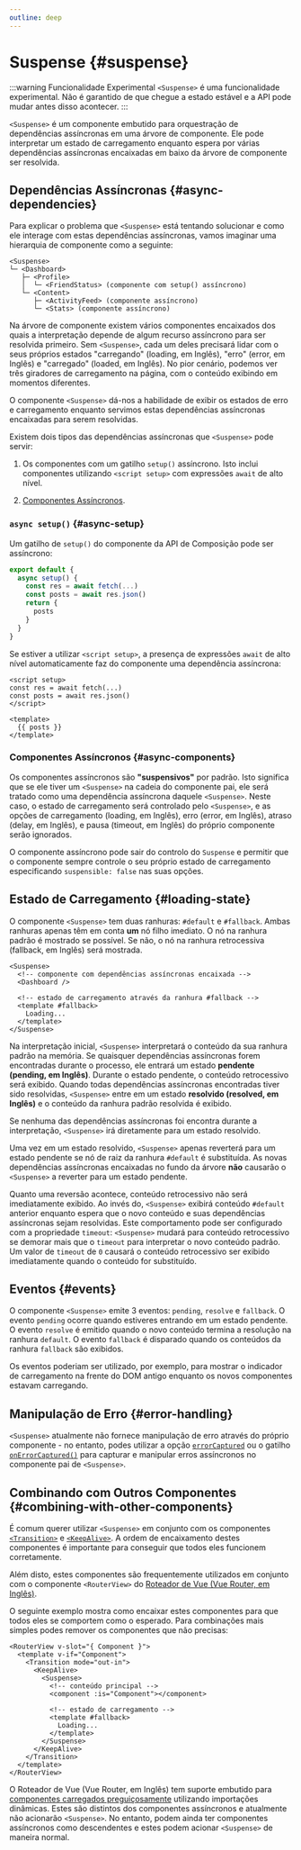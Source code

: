 ```yaml
---
outline: deep
---
```


# Suspense {#suspense}

:::warning Funcionalidade Experimental
`<Suspense>` é uma funcionalidade experimental. Não é garantido de que chegue a estado estável e a API pode mudar antes disso acontecer.
:::

`<Suspense>` é um componente embutido para orquestração de dependências assíncronas em uma árvore de componente. Ele pode interpretar um estado de carregamento enquanto espera por várias dependências assíncronas encaixadas em baixo da árvore de componente ser resolvida.

## Dependências Assíncronas {#async-dependencies}

Para explicar o problema que `<Suspense>` está tentando solucionar e como ele interage com estas dependências assíncronas, vamos imaginar uma hierarquia de componente como a seguinte:

```
<Suspense>
└─ <Dashboard>
   ├─ <Profile>
   │  └─ <FriendStatus> (componente com setup() assíncrono)
   └─ <Content>
      ├─ <ActivityFeed> (componente assíncrono)
      └─ <Stats> (componente assíncrono)
```

Na árvore de componente existem vários componentes encaixados dos quais a interpretação depende de algum recurso assíncrono para ser resolvida primeiro. Sem `<Suspense>`, cada um deles precisará lidar com o seus próprios estados "carregando" (loading, em Inglês), "erro" (error, em Inglês) e "carregado" (loaded, em Inglês). No pior cenário, podemos ver três giradores de carregamento na página, com o conteúdo exibindo em momentos diferentes.

O componente `<Suspense>` dá-nos a habilidade de exibir os estados de erro e carregamento enquanto servimos estas dependências assíncronas encaixadas para serem resolvidas.

Existem dois tipos das dependências assíncronas que `<Suspense>` pode servir:

1. Os componentes com um gatilho `setup()` assíncrono. Isto inclui componentes utilizando `<script setup>` com expressões `await` de alto nível.

2. [Componentes Assíncronos](/guide/components/async.html).

### `async setup()` {#async-setup}

Um gatilho de `setup()` do componente da API de Composição pode ser assíncrono:

```js
export default {
  async setup() {
    const res = await fetch(...)
    const posts = await res.json()
    return {
      posts
    }
  }
}
```

Se estiver a utilizar `<script setup>`, a presença de expressões `await` de alto nível automaticamente faz do componente uma dependência assíncrona:

```vue
<script setup>
const res = await fetch(...)
const posts = await res.json()
</script>

<template>
  {{ posts }}
</template>
```

### Componentes Assíncronos {#async-components}

Os componentes assíncronos são **"suspensivos"** por padrão. Isto significa que se ele tiver um `<Suspense>` na cadeia do componente pai, ele será tratado como uma dependência assíncrona daquele `<Suspense>`. Neste caso, o estado de carregamento será controlado pelo `<Suspense>`, e as opções de carregamento (loading, em Inglês), erro (error, em Inglês), atraso (delay, em Inglês), e pausa (timeout, em Inglês) do próprio componente serão ignorados.

O componente assíncrono pode sair do controlo do `Suspense` e permitir que o componente sempre controle o seu próprio estado de carregamento especificando `suspensible: false` nas suas opções.

## Estado de Carregamento {#loading-state}

O componente `<Suspense>` tem duas ranhuras: `#default` e `#fallback`. Ambas ranhuras apenas têm em conta **um** nó filho imediato. O nó na ranhura padrão é mostrado se possível. Se não, o nó na ranhura retrocessiva (fallback, em Inglês) será mostrada.

```vue-html
<Suspense>
  <!-- componente com dependências assíncronas encaixada -->
  <Dashboard />

  <!-- estado de carregamento através da ranhura #fallback -->
  <template #fallback>
    Loading...
  </template>
</Suspense>
```

Na interpretação inicial, `<Suspense>` interpretará o conteúdo da sua ranhura padrão na memória. Se quaisquer dependências assíncronas forem encontradas durante o processo, ele entrará um estado **pendente (pending, em Inglês)**. Durante o estado pendente, o conteúdo retrocessivo será exibido. Quando todas dependências assíncronas encontradas tiver sido resolvidas, `<Suspense>` entre em um estado **resolvido (resolved, em Inglês)** e o conteúdo da ranhura padrão resolvida é exibido.

Se nenhuma das dependências assíncronas foi encontra durante a interpretação, `<Suspense>` irá diretamente para um estado resolvido.

Uma vez em um estado resolvido, `<Suspense>` apenas reverterá para um estado pendente se nó de raiz da ranhura `#default` é substituída. As novas dependências assíncronas encaixadas no fundo da árvore **não** causarão o `<Suspense>` a reverter para um estado pendente.

Quanto uma reversão acontece, conteúdo retrocessivo não será imediatamente exibido. Ao invés do, `<Suspense>` exibirá conteúdo `#default` anterior enquanto espera que o novo conteúdo e suas dependências assíncronas sejam resolvidas. Este comportamento pode ser configurado com a propriedade `timeout`: `<Suspense>` mudará para conteúdo retrocessivo se demorar mais que o `timeout` para interpretar o novo conteúdo padrão. Um valor de `timeout` de `0` causará o conteúdo retrocessivo ser exibido imediatamente quando o conteúdo for substituído.

## Eventos {#events}

O componente `<Suspense>` emite 3 eventos: `pending`, `resolve` e `fallback`. O evento `pending` ocorre quando estiveres entrando em um estado pendente. O evento `resolve` é emitido quando o novo conteúdo termina a resolução na ranhura `default`. O evento `fallback` é disparado quando os conteúdos da ranhura `fallback` são exibidos.

Os eventos poderiam ser utilizado, por exemplo, para mostrar o indicador de carregamento na frente do DOM antigo enquanto os novos componentes estavam carregando.

## Manipulação de Erro {#error-handling}

`<Suspense>` atualmente não fornece manipulação de erro através do próprio componente - no entanto, podes utilizar a opção [`errorCaptured`](/api/options-lifecycle.html#errorcaptured) ou o gatilho [`onErrorCaptured()`](/api/composition-api-lifecycle.html#onerrorcaptured) para capturar e manipular erros assíncronos no componente pai de `<Suspense>`.

## Combinando com Outros Componentes {#combining-with-other-components}

É comum querer utilizar `<Suspense>` em conjunto com os componentes [`<Transition>`](./transition) e [`<KeepAlive>`](./keep-alive). A ordem de encaixamento destes componentes é importante para conseguir que todos eles funcionem corretamente.

Além disto, estes componentes são frequentemente utilizados em conjunto com o componente `<RouterView>` do [Roteador de Vue (Vue Router, em Inglês)](https://router.vuejs.org/).

O seguinte exemplo mostra como encaixar estes componentes para que todos eles se comportem como o esperado. Para combinações mais simples podes remover os componentes que não precisas:

```vue-html
<RouterView v-slot="{ Component }">
  <template v-if="Component">
    <Transition mode="out-in">
      <KeepAlive>
        <Suspense>
          <!-- conteúdo principal -->
          <component :is="Component"></component>

          <!-- estado de carregamento -->
          <template #fallback>
            Loading...
          </template>
        </Suspense>
      </KeepAlive>
    </Transition>
  </template>
</RouterView>
```

O Roteador de Vue (Vue Router, em Inglês) tem suporte embutido para [componentes carregados preguiçosamente](https://router.vuejs.org/guide/advanced/lazy-loading.html) utilizando importações dinâmicas. Estes são distintos dos componentes assíncronos e atualmente não acionarão `<Suspense>`. No entanto, podem ainda ter componentes assíncronos como descendentes e estes podem acionar `<Suspense>` de maneira normal.
